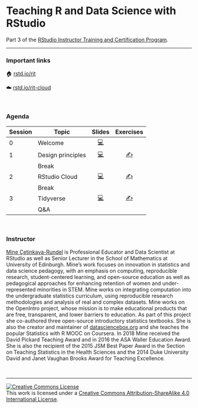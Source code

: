 
# Teaching R and Data Science with RStudio

Part 3 of the [RStudio Instructor Training and Certification
Program](https://education.rstudio.com/trainers).

-----

### Important links

🏠 [rstd.io/rit](https://rstd.io/rit)

☁️ [rstd.io/rit-cloud](https://rstd.io/rit-cloud)

<br>

### Agenda

| Session | Topic             |                                                      Slides                                                      |               Exercises               |
| ------- | ----------------- | :--------------------------------------------------------------------------------------------------------------: | :-----------------------------------: |
| 0       | Welcome           |           [💻](https://rstudio-education.github.io/instructor-training/slides/0-welcome/0-welcome.html)           |                                       |
| 1       | Design principles | [💻](https://rstudio-education.github.io/instructor-training/slides/1-design-principles/1-design-principles.html) | [✍️](/exercises/1-design-principles/) |
|         | Break             |                                                                                                                  |                                       |
| 2       | RStudio Cloud     |     [💻](https://rstudio-education.github.io/instructor-training/slides/2-rstudio-cloud/2-rstudio-cloud.html)     |   [✍️](/exercises/2-rstudio-cloud/)   |
|         | Break             |                                                                                                                  |                                       |
| 3       | Tidyverse         | [💻](\(https://rstudio-education.github.io/instructor-training/slides/3-teach-tidyverse/3-teach-tidyverse.html\)) |  [✍️](/exercises/3-teach-tidyverse/)  |
|         | Q\&A              |                                                                                                                  |                                       |

<br>

### Instructor

[Mine Çetinkaya-Rundel](http://mine-cr.com/) is Professional Educator
and Data Scientist at RStudio as well as Senior Lecturer in the School
of Mathematics at University of Edinburgh. Mine’s work focuses on
innovation in statistics and data science pedagogy, with an emphasis on
computing, reproducible research, student-centered learning, and
open-source education as well as pedagogical approaches for enhancing
retention of women and under-represented minorities in STEM. Mine works
on integrating computation into the undergraduate statistics curriculum,
using reproducible research methodologies and analysis of real and
complex datasets. Mine works on the OpenIntro project, whose mission is
to make educational products that are free, transparent, and lower
barriers to education. As part of this project she co-authored three
open-source introductory statistics textbooks. She is also the creator
and maintainer of [datasciencebox.org](https://datasciencebox.org/) and
she teaches the popular Statistics with R MOOC on Coursera. In 2018 Mine
received the David Pickard Teaching Award and in 2016 the ASA Waller
Education Award. She is also the recipient of the 2015 JSM Best Paper
Award in the Section on Teaching Statistics in the Health Sciences and
the 2014 Duke University David and Janet Vaughan Brooks Award for
Teaching Excellence.

<br>

-----

<a rel="license" href="http://creativecommons.org/licenses/by-sa/4.0/"><img alt="Creative Commons License" style="border-width:0" src="https://i.creativecommons.org/l/by-sa/4.0/88x31.png" /></a><br />This
work is licensed under a [Creative Commons Attribution-ShareAlike 4.0
International License](LICENSE.md).
